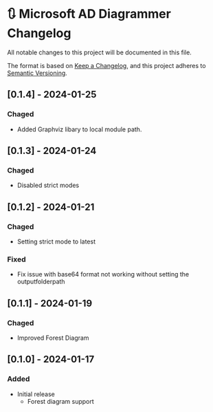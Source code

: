 # :arrows_clockwise: Microsoft AD Diagrammer Changelog

All notable changes to this project will be documented in this file.

The format is based on [Keep a Changelog](https://keepachangelog.com/en/1.0.0/),
and this project adheres to [Semantic Versioning](https://semver.org/spec/v2.0.0.html).

## [0.1.4] - 2024-01-25

### Chaged

- Added Graphviz libary to local module path.

## [0.1.3] - 2024-01-24

### Chaged

- Disabled strict modes

## [0.1.2] - 2024-01-21

### Chaged

- Setting strict mode to latest

### Fixed

- Fix issue with base64 format not working without setting the outputfolderpath

## [0.1.1] - 2024-01-19

### Chaged

- Improved Forest Diagram

## [0.1.0] - 2024-01-17

### Added

- Initial release
  - Forest diagram support
